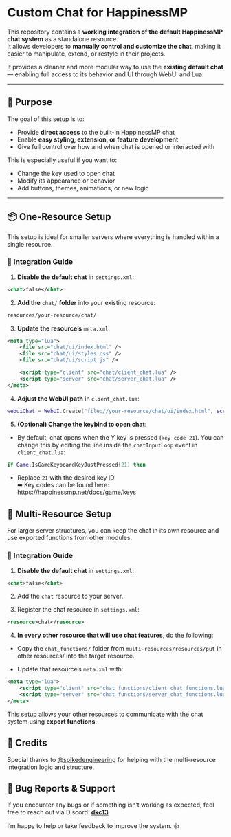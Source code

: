 # Custom Chat for HappinessMP

This repository contains a **working integration of the default HappinessMP chat system** as a standalone resource.  
It allows developers to **manually control and customize the chat**, making it easier to manipulate, extend, or restyle in their projects.

It provides a cleaner and more modular way to use the **existing default chat** — enabling full access to its behavior and UI through WebUI and Lua.

---

## 🎯 Purpose

The goal of this setup is to:

- Provide **direct access** to the built-in HappinessMP chat  
- Enable **easy styling, extension, or feature development**
- Give full control over how and when chat is opened or interacted with

This is especially useful if you want to:
- Change the key used to open chat
- Modify its appearance or behavior
- Add buttons, themes, animations, or new logic

---

## 📦 One-Resource Setup

This setup is ideal for smaller servers where everything is handled within a single resource.

### 🔧 Integration Guide

1. **Disable the default chat** in `settings.xml`:

```xml
<chat>false</chat>
```

2. **Add the** ``chat/`` **folder** into your existing resource:

```xml
resources/your-resource/chat/
```

3. **Update the resource’s** ``meta.xml``:

```xml
<meta type="lua">
    <file src="chat/ui/index.html" />
    <file src="chat/ui/styles.css" />
    <file src="chat/ui/script.js" />

    <script type="client" src="chat/client_chat.lua" />
    <script type="server" src="chat/server_chat.lua" />
</meta>
```

4. **Adjust the WebUI path** in ``client_chat.lua``:

```lua
webuiChat = WebUI.Create("file://your-resource/chat/ui/index.html", screenX, screenY, true)
```

5. **(Optional) Change the keybind to open chat**:

* By default, chat opens when the Y key is pressed (``key code 21``).
You can change this by editing the line inside the ``chatInputLoop`` event in ``client_chat.lua``:

```lua
if Game.IsGameKeyboardKeyJustPressed(21) then
```

* Replace ``21`` with the desired key ID.\
➡ Key codes can be found here:
https://happinessmp.net/docs/game/keys

## 🔁 Multi-Resource Setup
For larger server structures, you can keep the chat in its own resource and use exported functions from other modules.

### 🔧 Integration Guide

1. **Disable the default chat** in ``settings.xml``:

```xml
<chat>false</chat>
```

2. Add the ``chat`` resource to your server.

3. Register the chat resource in ``settings.xml``:

```xml
<resource>chat</resource>
```

4. **In every other resource that will use chat features**, do the following:

* Copy the ``chat_functions/`` folder from ``multi-resources/resources/put`` in other resources/ into the target resource.

* Update that resource’s ``meta.xml`` with:

```xml
<meta type="lua">
    <script type="client" src="chat_functions/client_chat_functions.lua" />
    <script type="server" src="chat_functions/server_chat_functions.lua" />
</meta>
```

This setup allows your other resources to communicate with the chat system using **export functions**.

## 🙏 Credits
Special thanks to [@spikedengineering](https://github.com/spikedengineering) for helping with the multi-resource integration logic and structure.

## 🐞 Bug Reports & Support

If you encounter any bugs or if something isn’t working as expected, feel free to reach out via Discord: **[dkc13](https://discord.com/users/467330703558836224)**

I’m happy to help or take feedback to improve the system. 👍